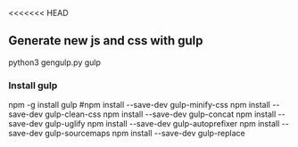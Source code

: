 <<<<<<< HEAD
## Generate new js and css with gulp

python3 gengulp.py
gulp

### Install gulp
npm -g install gulp
#npm install --save-dev gulp-minify-css
npm install --save-dev gulp-clean-css
npm install --save-dev gulp-concat
npm install --save-dev gulp-uglify
npm install --save-dev gulp-autoprefixer
npm install --save-dev gulp-sourcemaps
npm install --save-dev gulp-replace
